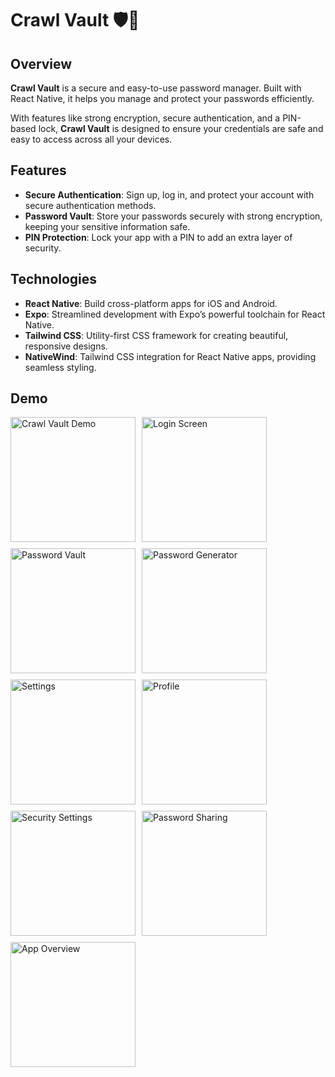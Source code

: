 # **Crawl Vault** 🛡️🔐

## **Overview**

**Crawl Vault** is a secure and easy-to-use password manager. Built with React Native, it helps you manage and protect your passwords efficiently. 

With features like strong encryption, secure authentication, and a PIN-based lock, **Crawl Vault** is designed to ensure your credentials are safe and easy to access across all your devices.

## **Features**

- **Secure Authentication**: Sign up, log in, and protect your account with secure authentication methods.
- **Password Vault**: Store your passwords securely with strong encryption, keeping your sensitive information safe.
- **PIN Protection**: Lock your app with a PIN to add an extra layer of security.

## **Technologies**

- **React Native**: Build cross-platform apps for iOS and Android.
- **Expo**: Streamlined development with Expo’s powerful toolchain for React Native.
- **Tailwind CSS**: Utility-first CSS framework for creating beautiful, responsive designs.
- **NativeWind**: Tailwind CSS integration for React Native apps, providing seamless styling.

## **Demo**


<div style="display: flex; flex-wrap: wrap; gap: 10px;">

<img src="https://drive.google.com/uc?export=view&id=14laeCtbD-597JFpVL9CwQFZZDwmxmc8z" alt="Crawl Vault Demo" width="200"/>


<img src="https://drive.google.com/uc?export=view&id=1pckjAQQ-3TyeiQm5ano7qs0L-Bz9mVVk" alt="Login Screen" width="200"/>


<img src="https://drive.google.com/uc?export=view&id=1UPhl0u_-WmJ-uEqYfSCw12LELszeonjM" alt="Password Vault" width="200"/>


<img src="https://drive.google.com/uc?export=view&id=1Z7jijpctwAMJ6HXvGk7rBN-62GpCY88t" alt="Password Generator" width="200"/>


<img src="https://drive.google.com/uc?export=view&id=1Tg61ZX7m2AN0Nrv5kMlVInXueAy1QCF6" alt="Settings" width="200"/>


<img src="https://drive.google.com/uc?export=view&id=1auzkDuFXgtB7qjBGM751mBx_hl5TY3MB" alt="Profile" width="200"/>


<img src="https://drive.google.com/uc?export=view&id=1Zteg9ubyc31e4AlrcH6W1JmZUpgYFzvJ" alt="Security Settings" width="200"/>


<img src="https://drive.google.com/uc?export=view&id=1UFUBQR6dyNsUVNUWXfxS4Sy_e94BnpDD" alt="Password Sharing" width="200"/>


<img src="https://drive.google.com/uc?export=view&id=18I7AIjGyYUifR66G8HMwFSIWFEV2qYQv" alt="App Overview" width="200"/>

</div>
